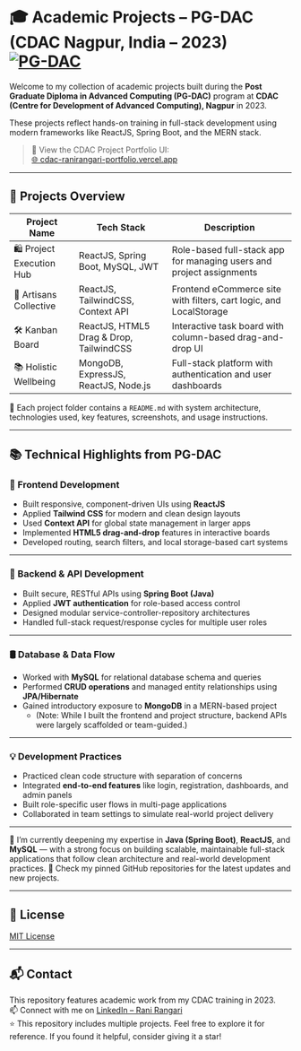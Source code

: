 # 🎓 Academic Projects – PG-DAC (CDAC Nagpur, India – 2023) [![PG-DAC](https://img.shields.io/badge/PG--DAC_(2023)-CDAC_Nagpur,_India-blue)](https://www.cdac.in/)

Welcome to my collection of academic projects built during the **Post Graduate Diploma in Advanced Computing (PG-DAC)** program at **CDAC (Centre for Development of Advanced Computing), Nagpur** in 2023.  

These projects reflect hands-on training in full-stack development using modern frameworks like ReactJS, Spring Boot, and the MERN stack.


> 📌 View the CDAC Project Portfolio UI:  
> [🌐 cdac-ranirangari-portfolio.vercel.app](https://cdac-ranirangari-portfolio.vercel.app/) 

---

## 🧠 Projects Overview

| Project Name              | Tech Stack                                | Description                                                |
|---------------------------|--------------------------------------------|------------------------------------------------------------|
| 🛍️ Project Execution Hub   | ReactJS, Spring Boot, MySQL, JWT           | Role-based full-stack app for managing users and project assignments |
| 🛒 Artisans Collective     | ReactJS, TailwindCSS, Context API          | Frontend eCommerce site with filters, cart logic, and LocalStorage |
| 🛠️ Kanban Board            | ReactJS, HTML5 Drag & Drop, TailwindCSS    | Interactive task board with column-based drag-and-drop UI |
| 📚 Holistic Wellbeing      | MongoDB, ExpressJS, ReactJS, Node.js       | Full-stack platform with authentication and user dashboards |

📁 Each project folder contains a `README.md` with system architecture, technologies used, key features, screenshots, and usage instructions.

---

## 📚 Technical Highlights from PG-DAC

### 🎨 Frontend Development

- Built responsive, component-driven UIs using **ReactJS**
- Applied **Tailwind CSS** for modern and clean design layouts
- Used **Context API** for global state management in larger apps
- Implemented **HTML5 drag-and-drop** features in interactive boards
- Developed routing, search filters, and local storage-based cart systems

---

### 🧩 Backend & API Development

- Built secure, RESTful APIs using **Spring Boot (Java)**
- Applied **JWT authentication** for role-based access control
- Designed modular service-controller-repository architectures
- Handled full-stack request/response cycles for multiple user roles

---

### 🛢️ Database & Data Flow

- Worked with **MySQL** for relational database schema and queries
- Performed **CRUD operations** and managed entity relationships using **JPA/Hibernate**
- Gained introductory exposure to **MongoDB** in a MERN-based project
  - (Note: While I built the frontend and project structure, backend APIs were largely scaffolded or team-guided.)

---

### 💡 Development Practices

- Practiced clean code structure with separation of concerns
- Integrated **end-to-end features** like login, registration, dashboards, and admin panels
- Built role-specific user flows in multi-page applications
- Collaborated in team settings to simulate real-world project delivery

---

🔄 I’m currently deepening my expertise in **Java (Spring Boot)**, **ReactJS**, and **MySQL** — with a strong focus on building scalable, maintainable full-stack applications that follow clean architecture and real-world development practices.
📌 Check my pinned GitHub repositories for the latest updates and new projects.

---

## 📜 License

[MIT License](LICENSE)

---

## 📬 Contact

This repository features academic work from my CDAC training in 2023.  
📫 Connect with me on [LinkedIn – Rani Rangari](https://www.linkedin.com/in/rani-rangari/)  
⭐ This repository includes multiple projects. Feel free to explore it for reference. If you found it helpful, consider giving it a star!
